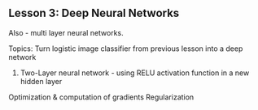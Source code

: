 ## Lesson 3: Deep Neural Networks

Also - multi layer neural networks.

Topics:
Turn logistic image classifier from previous lesson into a deep network
1. Two-Layer neural network - using RELU activation function in a new hidden layer

Optimization & computation of gradients
Regularization
